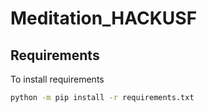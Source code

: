 # Meditation_HACKUSF

## Requirements
To install requirements
```bash
python -m pip install -r requirements.txt
  
```
